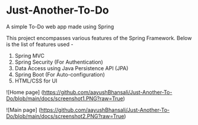 # Just-Another-To-Do
A simple To-Do web app made using Spring

This project encompasses various features of the Spring Framework.
Below is the list of features used -

1. Spring MVC
2. Spring Security (For Authentication)
3. Data Access using Java Persistence API (JPA)
4. Spring Boot (For Auto-configuration)
5. HTML/CSS for UI

![Home page] (https://github.com/aayushBhansali/Just-Another-To-Do/blob/main/docs/screenshot1.PNG?raw=True)

![Main page] (https://github.com/aayushBhansali/Just-Another-To-Do/blob/main/docs/screenshot2.PNG?raw=True)
